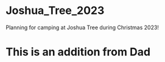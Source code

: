# Joshua_Tree_2023
Planning for camping at Joshua Tree during Christmas 2023!
# This is an addition from Dad
